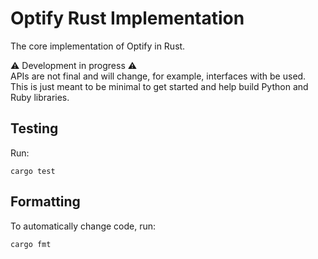 # Optify Rust Implementation
The core implementation of Optify in Rust.

⚠️ Development in progress ⚠️\
APIs are not final and will change, for example, interfaces with be used.
This is just meant to be minimal to get started and help build Python and Ruby libraries.

## Testing

Run:
```shell
cargo test
```

## Formatting
To automatically change code, run:
```shell
cargo fmt
```

